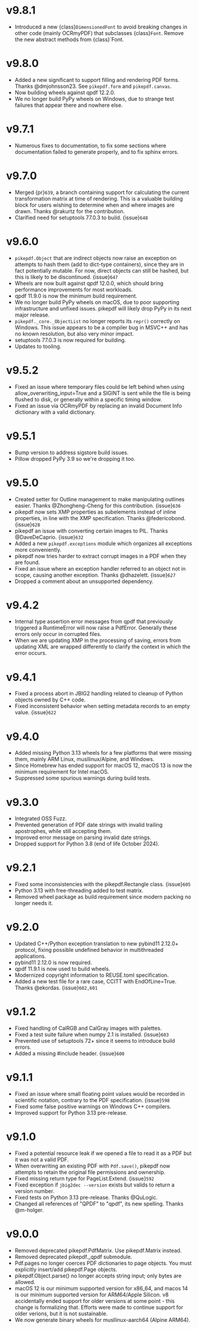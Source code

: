 # v9.8.1

- Introduced a new {class}`DimensionedFont` to avoid breaking changes in other
  code (mainly OCRmyPDF) that subclasses {class}`Font`. Remove the new
  abstract methods from {class}`Font.

# v9.8.0

- Added a new significant to support filling and rendering PDF forms.
  Thanks @dmjohnsson23. See `pikepdf.form` and `pikepdf.canvas`.
- Now building wheels against qpdf 12.2.0.
- We no longer build PyPy wheels on Windows, due to strange test failures that
  appear there and nowhere else.

# v9.7.1

- Numerous fixes to documentation, to fix some sections where documentation
  failed to generate properly, and to fix sphinx errors.

# v9.7.0

- Merged {pr}`639`, a branch containing support for calculating the current
  transformation matrix at time of rendering. This is a valuable building block
  for users wishing to determine when and where images are drawn. Thanks
  @rakurtz for the contribution.
- Clarified need for setuptools 77.0.3 to build. {issue}`648`

# v9.6.0

- `pikepdf.Object` that are indirect objects now raise an exception on attempts
  to hash them (add to dict-type containers), since they are in fact potentially
  mutable. For now, direct objects can still be hashed, but this is likely to be
  discontinued. {issue}`647`
- Wheels are now built against qpdf 12.0.0, which should bring performance
  improvements for most workloads.
- qpdf 11.9.0 is now the minimum build requirement.
- We no longer build PyPy wheels on macOS, due to poor supporting infrastructure
  and unfixed issues. pikepdf will likely drop PyPy in its next major release.
- `pikepdf._core._ObjectList` no longer reports its `repr()` correctly on
  Windows. This issue appears to be a compiler bug in MSVC++ and has no known
  resolution, but also very minor impact.
- setuptools 77.0.3 is now required for building.
- Updates to tooling.

# v9.5.2

- Fixed an issue where temporary files could be left behind when using
  allow_overwriting_input=True and a SIGINT is sent while the file is being
  flushed to disk, or generally within a specific timing window.
- Fixed an issue via OCRmyPDF by replacing an invalid Document Info dictionary
  with a valid dictionary.

# v9.5.1

- Bump version to address sigstore build issues.
- Pillow dropped PyPy 3.9 so we're dropping it too.

# v9.5.0

- Created setter for Outline management to make manipulating outlines easier.
  Thanks @Zhongheng-Cheng for this contribution. {issue}`636`
- pikepdf now sets XMP properties as subelements instead of inline properties,
  in line with the XMP specification. Thanks @federicobond. {issue}`628`
- pikepdf an issue with converting certain images to PIL. Thanks @DaveDeCaprio.
  {issue}`632`
- Added a new `pikepdf.exceptions` module which organizes all exceptions more
  conveniently.
- pikepdf now tries harder to extract corrupt images in a PDF when they are found.
- Fixed an issue where an exception handler referred to an object not in scope,
  causing another exception. Thanks @dhazelett. {issue}`627`
- Dropped a comment about an unsupported dependency.

# v9.4.2

- Internal type assertion error messages from qpdf that previously triggered
  a RuntimeError will now raise a PdfError. Generally these errors only occur
  in corrupted files.
- When we are updating XMP in the processing of saving, errors from updating
  XML are wrapped differently to clarify the context in which the error
  occurs.

# v9.4.1

- Fixed a process abort in JBIG2 handling related to cleanup of Python objects
  owned by C++ code.
- Fixed inconsistent behavior when setting metadata records to an empty value.
  {issue}`622`

# v9.4.0

- Added missing Python 3.13 wheels for a few platforms that were missing them,
  mainly ARM Linux, musllinux/Alpine, and Windows.
- Since Homebrew has ended support for macOS 12, macOS 13 is now the minimum
  requirement for Intel macOS.
- Suppressed some spurious warnings during build tests.

# v9.3.0

- Integrated OSS Fuzz.
- Prevented generation of PDF date strings with invalid trailing apostrophes,
  while still accepting them.
- Improved error message on parsing invalid date strings.
- Dropped support for Python 3.8 (end of life October 2024).

# v9.2.1

- Fixed some inconsistencies with the pikepdf.Rectangle class. {issue}`605`
- Python 3.13 with free-threading added to test matrix.
- Removed wheel package as build requirement since modern packing no longer
  needs it.

# v9.2.0

- Updated C++/Python exception translation to new pybind11 2.12.0+ protocol,
  fixing possible undefined behavior in multithreaded applications.
- pybind11 2.12.0 is now required.
- qpdf 11.9.1 is now used to build wheels.
- Modernized copyright information to REUSE.toml specification.
- Added a new test file for a rare case, CCITT with EndOfLine=True. Thanks
  @ekordas. {issue}`602,601`

# v9.1.2

- Fixed handling of CalRGB and CalGray images with palettes.
- Fixed a test suite failure when numpy 2.1 is installed. {issue}`603`
- Prevented use of setuptools 72+ since it seems to introduce build errors.
- Added a missing #include header. {issue}`600`

# v9.1.1

- Fixed an issue where small floating point values would be recorded in
  scientific notation, contrary to the PDF specification. {issue}`598`
- Fixed some false positive warnings on Windows C++ compilers.
- Improved support for Python 3.13 pre-release.

# v9.1.0

- Fixed a potential resource leak if we opened a file to read it as a PDF but
  it was not a valid PDF.
- When overwriting an existing PDF with `Pdf.save()`, pikepdf now attempts to
  retain the original file permissions and ownership.
- Fixed missing return type for PageList.Extend. {issue}`592`
- Fixed exception if `jbig2dec --version` exists but valids to return a
  version number.
- Fixed tests on Python 3.13 pre-release. Thanks @QuLogic.
- Changed all references of "QPDF" to "qpdf", its new spelling. Thanks @m-holger.

# v9.0.0

- Removed deprecated pikepdf.PdfMatrix. Use pikepdf.Matrix instead.
- Removed deprecated pikepdf.\_qpdf submodule.
- Pdf.pages no longer coerces PDF dictionaries to page objects. You must
  explicitly insert/add pikepdf.Page objects.
- pikepdf.Object.parse() no longer accepts string input; only bytes are allowed.
- macOS 12 is our minimum supported version for x86_64, and macos 14 is our
  minimum supported version for ARM64/Apple Silicon. v8 accidentally
  ended support for older versions at some point - this change is formalizing that.
  Efforts were made to continue support for older verions, but it is not sustainable.
- We now generate binary wheels for musllinux-aarch64 (Alpine ARM64).
